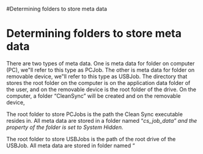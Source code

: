 #Determining folders to store meta data
# Determining folders to store meta data #
There are two types of meta data. One is meta data for folder on computer (PC), we‟ll refer to this type as PCJob. The other is meta data for folder on removable device, we‟ll refer to this type as USBJob. The directory that stores the root folder on the computer is on the application data folder of the user, and on the removable device is the root folder of the drive. On the computer, a folder “CleanSync” will be created and on the removable device,

The root folder to store PCJobs is the path the Clean Sync executable resides in. All meta data are stored in a folder named “_cs\_job\_data” and the property of the folder is set to System Hidden._

The root folder to store USBJobs is the path of the root drive of the USBJob. All meta data are stored in folder named “